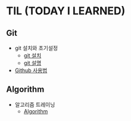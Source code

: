 # TIL (TODAY I LEARNED) 

## Git
* git 설치와 초기설정
  * [git 설치](https://git-scm.com/)
  * [git 설명](https://github.com/jang-namu/TIL/blob/main/Git%20%EC%82%AC%EC%9A%A9%EB%B2%95.md)
* [Github 사용법](https://github.com/jang-namu/TIL/commit/70b2000911f83117b71b1c7e557a80ce46b86e8b)

## Algorithm
* 알고리즘 트레이닝
  * [Algorithm](https://github.com/jang-namu/TIL/blob/main/Algorithm.md)